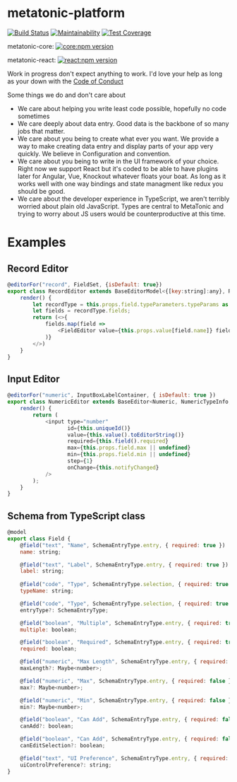 # metatonic-platform
[![Build Status](https://travis-ci.org/beattyml1/metatonic-platform.svg?branch=master)](https://travis-ci.org/beattyml1/metatonic-platform)
[![Maintainability](https://api.codeclimate.com/v1/badges/5b37844e034f88e365dc/maintainability)](https://codeclimate.com/github/beattyml1/metatonic-platform/maintainability)
[![Test Coverage](https://api.codeclimate.com/v1/badges/5b37844e034f88e365dc/test_coverage)](https://codeclimate.com/github/beattyml1/metatonic-platform/test_coverage)

metatonic-core: [![core:npm version](https://badge.fury.io/js/metatonic-core.svg)](https://badge.fury.io/js/metatonic-core)

metatonic-react: [![react:npm version](https://badge.fury.io/js/metatonic-react.svg)](https://badge.fury.io/js/metatonic-react)

Work in progress don't expect anything to work. I'd love your help as long as your down with the [Code of Conduct](CodeOfConduct.md)

Some things we do and don't care about
* We care about helping you write least code possible, hopefully no code sometimes
* We care deeply about data entry. Good data is the backbone of so many jobs that matter.
* We care about you being to create what ever you want. We provide a way to make creating data entry and display parts of your app very quickly. We believe in Configuration and convention.
* We care about you being to write in the UI framework of your choice. Right now we support React but it's coded to be able to have plugins later for Angular, Vue, Knockout whatever floats your boat. As long as it works well with one way bindings and state managment like redux you should be good.
* We care about the developer experience in TypeScript, we aren't terribly worried about plain old JavaScript. Types are central to MetaTonic and trying to worry about JS users would be counterproductive at this time.

# Examples

## Record Editor
````javascript
@editorFor("record", FieldSet, {isDefault: true})
export class RecordEditor extends BaseEditorModel<{[key:string]:any}, RecordSchemaType, BaseEditorModel<RecordSchemaType>, void> {
    render() {
        let recordType = this.props.field.typeParameters.typeParams as SchemaRecordType;
        let fields = recordType.fields;
        return (<>{
            fields.map(field =>
                <FieldEditor value={this.props.value[field.name]} field={field} context={createContext(field, this.props.context)}/>
            )}
        </>)
    }
}
````

## Input Editor
````javascript
@editorFor("numeric", InputBoxLabelContainer, { isDefault: true })
export class NumericEditor extends BaseEditor<Numeric, NumericTypeInfo, BaseEditorModel<Numeric>, void> {
    render() {
        return (
            <input type="number"
                   id={this.uniqueId()}
                   value={this.value().toEditorString()}
                   required={this.field().required}
                   max={this.props.field.max || undefined}
                   min={this.props.field.min || undefined}
                   step={1}
                   onChange={this.notifyChanged}
            />
        );
    }
}
````

## Schema from TypeScript class
````javascript
@model
export class Field {
    @field("text", "Name", SchemaEntryType.entry, { required: true })
    name: string;

    @field("text", "Label", SchemaEntryType.entry, { required: true })
    label: string;
    
    @field("code", "Type", SchemaEntryType.selection, { required: true })
    typeName: string;

    @field("code", "Type", SchemaEntryType.selection, { required: true })
    entryType?: SchemaEntryType;

    @field("boolean", "Multiple", SchemaEntryType.entry, { required: true })
    multiple: boolean;

    @field("boolean", "Required", SchemaEntryType.entry, { required: true })
    required: boolean;

    @field("numeric", "Max Length", SchemaEntryType.entry, { required: false })
    maxLength?: Maybe<number>;

    @field("numeric", "Max", SchemaEntryType.entry, { required: false })
    max?: Maybe<number>;

    @field("numeric", "Min", SchemaEntryType.entry, { required: false })
    min?: Maybe<number>;

    @field("boolean", "Can Add", SchemaEntryType.entry, { required: false })
    canAdd?: boolean;

    @field("boolean", "Can Add", SchemaEntryType.entry, { required: false })
    canEditSelection?: boolean;

    @field("text", "UI Preference", SchemaEntryType.entry, { required: false })
    uiControlPreference?: string;
}
````
